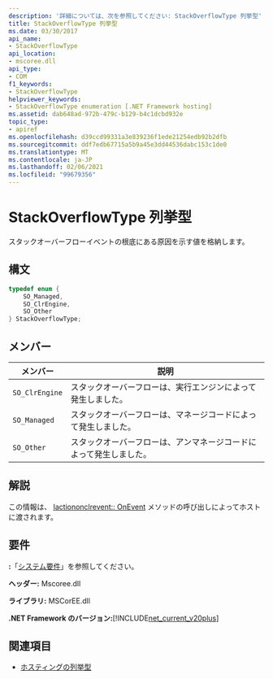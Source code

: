 ```yaml
---
description: '詳細については、次を参照してください: StackOverflowType 列挙型'
title: StackOverflowType 列挙型
ms.date: 03/30/2017
api_name:
- StackOverflowType
api_location:
- mscoree.dll
api_type:
- COM
f1_keywords:
- StackOverflowType
helpviewer_keywords:
- StackOverflowType enumeration [.NET Framework hosting]
ms.assetid: dab648ad-972b-479c-b129-b4c1dcbd932e
topic_type:
- apiref
ms.openlocfilehash: d39ccd99331a3e839236f1ede21254edb92b2dfb
ms.sourcegitcommit: ddf7edb67715a5b9a45e3dd44536dabc153c1de0
ms.translationtype: MT
ms.contentlocale: ja-JP
ms.lasthandoff: 02/06/2021
ms.locfileid: "99679356"
---
```

# <a name="stackoverflowtype-enumeration"></a>StackOverflowType 列挙型

スタックオーバーフローイベントの根底にある原因を示す値を格納します。  
  
## <a name="syntax"></a>構文  
  
```cpp  
typedef enum {  
    SO_Managed,  
    SO_ClrEngine,  
    SO_Other  
} StackOverflowType;  
```  
  
## <a name="members"></a>メンバー  
  
|メンバー|説明|  
|------------|-----------------|  
|`SO_ClrEngine`|スタックオーバーフローは、実行エンジンによって発生しました。|  
|`SO_Managed`|スタックオーバーフローは、マネージコードによって発生しました。|  
|`SO_Other`|スタックオーバーフローは、アンマネージコードによって発生しました。|  
  
## <a name="remarks"></a>解説  

 この情報は、 [Iactiononclrevent:: OnEvent](iactiononclrevent-onevent-method.md) メソッドの呼び出しによってホストに渡されます。  
  
## <a name="requirements"></a>要件  

 **:**「[システム要件](../../get-started/system-requirements.md)」を参照してください。  
  
 **ヘッダー:** Mscoree.dll  
  
 **ライブラリ:** MSCorEE.dll  
  
 **.NET Framework のバージョン:**[!INCLUDE[net_current_v20plus](../../../../includes/net-current-v20plus-md.md)]  
  
## <a name="see-also"></a>関連項目

- [ホスティングの列挙型](hosting-enumerations.md)
